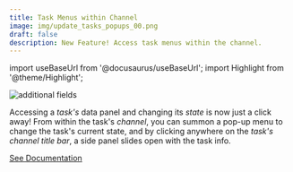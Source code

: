 ```yaml
---
title: Task Menus within Channel
image: img/update_tasks_popups_00.png
draft: false
description: New Feature! Access task menus within the channel.
---
```


import useBaseUrl from '@docusaurus/useBaseUrl'; 
import Highlight from '@theme/Highlight';

<div className="align-center">
<div className="card">
<div className="card__header">

</div>
<div className="card__image">
<img alt="additional fields" className="img_card item shadow--tl" src={useBaseUrl('img/update_tasks_popups_00.png')} />
<br/>
</div>
<div className="card__body">

Accessing a _task's_ data panel and changing its _state_ is now just a click away! From within the task's _channel_, you can summon a pop-up menu to change the task's current state, and by clicking anywhere on the _task's channel title bar_, a side panel slides open with the task info.

</div>
<div className="card__footer">
<a class ="button button--secondary button--block" href='/docs/documentation/client/channels/#task-menus-within-channel'>See Documentation</a>
</div>
</div>
</div>